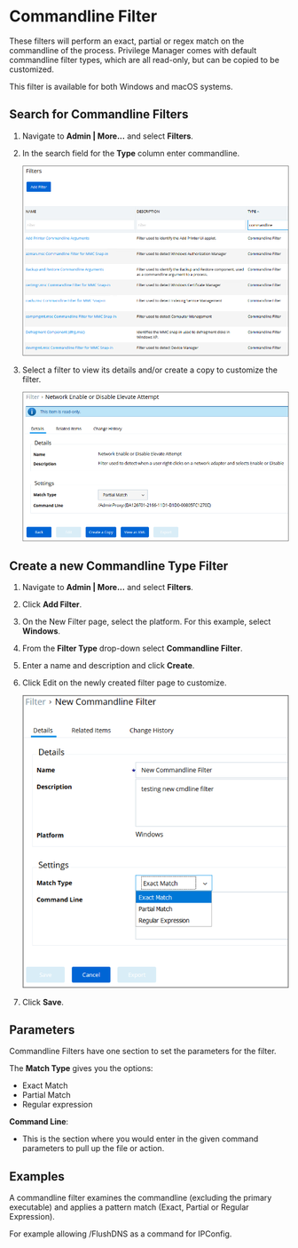 [title]: # (Commandline)
[tags]: # (filter types)
[priority]: # (2)
# Commandline Filter

These filters will perform an exact, partial or regex match on the commandline of the process. Privilege Manager comes with default commandline filter types, which are all read-only, but can be copied to be customized.

This filter is available for both Windows and macOS systems.

## Search for Commandline Filters

1. Navigate to __Admin | More...__ and select __Filters__.
1. In the search field for the __Type__ column enter commandline.

   ![Commandline Filter type search](images/command-line-filter-list.png)
1. Select a filter to view its details and/or create a copy to customize the filter.

   ![Commandline Filter default example](images/command-line-filter.png)

## Create a new Commandline Type Filter

1. Navigate to __Admin | More...__ and select __Filters__.
1. Click __Add Filter__.
1. On the New Filter page, select the platform. For this example, select __Windows__.
1. From the __Filter Type__ drop-down select __Commandline Filter__.
1. Enter a name and description and click __Create__.
1. Click Edit on the newly created filter page to customize.

   ![New Commandline Filter edit](images/new-command-line-filter.png)
1. Click __Save__.

## Parameters

Commandline Filters have one section to set the parameters for the filter.

The __Match Type__ gives you the options:

* Exact Match
* Partial Match
* Regular expression

__Command Line__:

* This is the section where you would enter in the given command parameters to pull up the file or action.

## Examples

A commandline filter examines the commandline (excluding the primary executable) and applies a pattern match (Exact, Partial or Regular Expression).

For example allowing /FlushDNS as a command for IPConfig.
